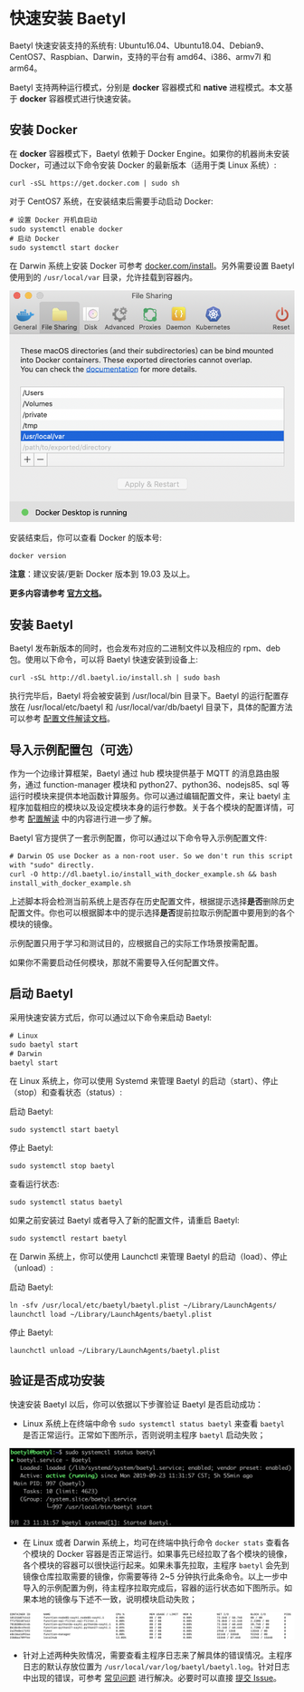 # 快速安装 Baetyl

Baetyl 快速安装支持的系统有: Ubuntu16.04、Ubuntu18.04、Debian9、CentOS7、Raspbian、Darwin，支持的平台有 amd64、i386、armv7l 和 arm64。

Baetyl 支持两种运行模式，分别是 **docker** 容器模式和 **native** 进程模式。本文基于 **docker** 容器模式进行快速安装。

## 安装 Docker

在 **docker** 容器模式下，Baetyl 依赖于 Docker Engine。如果你的机器尚未安装 Docker，可通过以下命令安装 Docker 的最新版本（适用于类 Linux 系统）:

```shell
curl -sSL https://get.docker.com | sudo sh
```

对于 CentOS7 系统，在安装结束后需要手动启动 Docker:

```shell
# 设置 Docker 开机自启动
sudo systemctl enable docker
# 启动 Docker
sudo systemctl start docker
```

在 Darwin 系统上安装 Docker 可参考 [docker.com/install](https://docs.docker.com/docker-for-mac/install/)。另外需要设置 Baetyl 使用到的 `/usr/local/var` 目录，允许挂载到容器内。

![Mount path on Mac](../images/install/docker-path-mount-on-mac.png) 

安装结束后，你可以查看 Docker 的版本号:

```shell
docker version
```

**注意**：建议安装/更新 Docker 版本到 19.03 及以上。

**更多内容请参考 [官方文档](https://docs.docker.com/install/)。**

## 安装 Baetyl

Baetyl 发布新版本的同时，也会发布对应的二进制文件以及相应的 rpm、deb 包。使用以下命令，可以将 Baetyl 快速安装到设备上:

```shell
curl -sSL http://dl.baetyl.io/install.sh | sudo bash
```

执行完毕后，Baetyl 将会被安装到 /usr/local/bin 目录下。Baetyl 的运行配置存放在 /usr/local/etc/baetyl 和 /usr/local/var/db/baetyl 目录下，具体的配置方法可以参考 [配置文件解读文档](../guides/Config-interpretation.md)。

## 导入示例配置包（可选）

作为一个边缘计算框架，Baetyl 通过 hub 模块提供基于 MQTT 的消息路由服务，通过 function-manager 模块和 python27、python36、nodejs85、sql 等运行时模块来提供本地函数计算服务。你可以通过编辑配置文件，来让 baetyl 主程序加载相应的模块以及设定模块本身的运行参数。关于各个模块的配置详情，可参考 [配置解读](../guides/Config-interpretation.md) 中的内容进行进一步了解。

Baetyl 官方提供了一套示例配置，你可以通过以下命令导入示例配置文件:

```shell
# Darwin OS use Docker as a non-root user. So we don't run this script with "sudo" directly.
curl -O http://dl.baetyl.io/install_with_docker_example.sh && bash install_with_docker_example.sh
```

上述脚本将会检测当前系统上是否存在历史配置文件，根据提示选择**是否**删除历史配置文件。你也可以根据脚本中的提示选择**是否**提前拉取示例配置中要用到的各个模块的镜像。

示例配置只用于学习和测试目的，应根据自己的实际工作场景按需配置。

如果你不需要启动任何模块，那就不需要导入任何配置文件。

## 启动 Baetyl

采用快速安装方式后，你可以通过以下命令来启动 Baetyl:

```shell
# Linux
sudo baetyl start
# Darwin
baetyl start
```

在 Linux 系统上，你可以使用 Systemd 来管理 Baetyl 的启动（start）、停止（stop）和查看状态（status）:

启动 Baetyl:

```shell
sudo systemctl start baetyl
```

停止 Baetyl:

```shell
sudo systemctl stop baetyl
```

查看运行状态:

```shell
sudo systemctl status baetyl
```

如果之前安装过 Baetyl 或者导入了新的配置文件，请重启 Baetyl:

```shell
sudo systemctl restart baetyl
```

在 Darwin 系统上，你可以使用 Launchctl 来管理 Baetyl 的启动（load）、停止（unload）:

启动 Baetyl:

```shell
ln -sfv /usr/local/etc/baetyl/baetyl.plist ~/Library/LaunchAgents/
launchctl load ~/Library/LaunchAgents/baetyl.plist 
```

停止 Baetyl:

```shell
launchctl unload ~/Library/LaunchAgents/baetyl.plist 
```

## 验证是否成功安装

快速安装 Baetyl 以后，你可以依据以下步骤验证 Baetyl 是否启动成功：

- Linux 系统上在终端中命令 `sudo systemctl status baetyl` 来查看 `baetyl` 是否正常运行。正常如下图所示，否则说明主程序 `baetyl` 启动失败；

![Baetyl](../images/install/systemctl-status.png)

- 在 Linux 或者 Darwin 系统上，均可在终端中执行命令 `docker stats` 查看各个模块的 Docker 容器是否正常运行。如果事先已经拉取了各个模块的镜像，各个模块的容器可以很快运行起来。如果未事先拉取，主程序 `baetyl` 会先到镜像仓库拉取需要的镜像，你需要等待 2~5 分钟执行此条命令。以上一步中导入的示例配置为例，待主程序拉取完成后，容器的运行状态如下图所示。如果本地的镜像与下述不一致，说明模块启动失败；

![当前运行 docker 容器查询](../images/install/docker-stats.png)

- 针对上述两种失败情况，需要查看主程序日志来了解具体的错误情况。主程序日志的默认存放位置为 `/usr/local/var/log/baetyl/baetyl.log`。针对日志中出现的错误，可参考 [常见问题](../FAQ.md) 进行解决。必要时可以直接 [提交 Issue](https://github.com/baetyl/baetyl/issues)。
